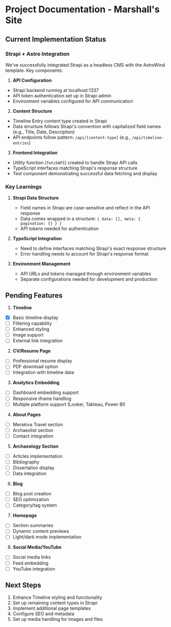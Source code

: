 # Project Documentation - Marshall's Site

## Current Implementation Status

### Strapi + Astro Integration
We've successfully integrated Strapi as a headless CMS with the AstroWind template. Key components:

1. **API Configuration**
- Strapi backend running at localhost:1337
- API token authentication set up in Strapi admin
- Environment variables configured for API communication

2. **Content Structure**
- Timeline Entry content type created in Strapi
- Data structure follows Strapi's convention with capitalized field names (e.g., Title, Date, Description)
- API endpoints follow pattern: `/api/[content-type]` (e.g., `/api/timeline-entries`)

3. **Frontend Integration**
- Utility function (`fetchAPI`) created to handle Strapi API calls
- TypeScript interfaces matching Strapi's response structure
- Test component demonstrating successful data fetching and display

### Key Learnings
1. **Strapi Data Structure**
   - Field names in Strapi are case-sensitive and reflect in the API response
   - Data comes wrapped in a structure: `{ data: [], meta: { pagination: {} } }`
   - API tokens needed for authentication

2. **TypeScript Integration**
   - Need to define interfaces matching Strapi's exact response structure
   - Error handling needs to account for Strapi's response format

3. **Environment Management**
   - API URLs and tokens managed through environment variables
   - Separate configurations needed for development and production

## Pending Features

1. **Timeline**
- [x] Basic timeline display
- [ ] Filtering capability
- [ ] Enhanced styling
- [ ] Image support
- [ ] External link integration

2. **CV/Resume Page**
- [ ] Professional resume display
- [ ] PDF download option
- [ ] Integration with timeline data

3. **Analytics Embedding**
- [ ] Dashboard embedding support
- [ ] Responsive iframe handling
- [ ] Multiple platform support (Looker, Tableau, Power BI)

4. **About Pages**
- [ ] Merakiva Travel section
- [ ] Archaeolist section
- [ ] Contact integration

5. **Archaeology Section**
- [ ] Articles implementation
- [ ] Bibliography
- [ ] Dissertation display
- [ ] Data integration

6. **Blog**
- [ ] Blog post creation
- [ ] SEO optimization
- [ ] Category/tag system

7. **Homepage**
- [ ] Section summaries
- [ ] Dynamic content previews
- [ ] Light/dark mode implementation

8. **Social Media/YouTube**
- [ ] Social media links
- [ ] Feed embedding
- [ ] YouTube integration

## Next Steps
1. Enhance Timeline styling and functionality
2. Set up remaining content types in Strapi
3. Implement additional page templates
4. Configure SEO and metadata
5. Set up media handling for images and files